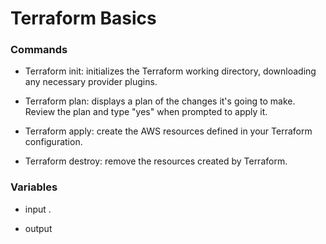 # Terraform Basics

### Commands

- Terraform init: initializes the Terraform working directory, downloading any necessary provider plugins.

- Terraform plan: displays a plan of the changes it's going to make. Review the plan and type "yes" when prompted to apply it.

- Terraform apply: create the AWS resources defined in your Terraform configuration.

- Terraform destroy: remove the resources created by Terraform.
  

### Variables

- input
.

- output
